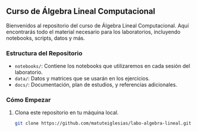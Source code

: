 ## Curso de Álgebra Lineal Computacional

Bienvenidos al repositorio del curso de Álgebra Lineal Computacional. Aquí encontrarás todo el material necesario para los laboratorios, incluyendo notebooks, scripts, datos y más.

### Estructura del Repositorio

- `notebooks/`: Contiene los notebooks que utilizaremos en cada sesión del laboratorio.
- `data/`: Datos y matrices que se usarán en los ejercicios.
- `docs/`: Documentación, plan de estudios, y referencias adicionales.

### Cómo Empezar

1. Clona este repositorio en tu máquina local.
   ```bash
   git clone https://github.com/matuteiglesias/labo-algebra-lineal.git
